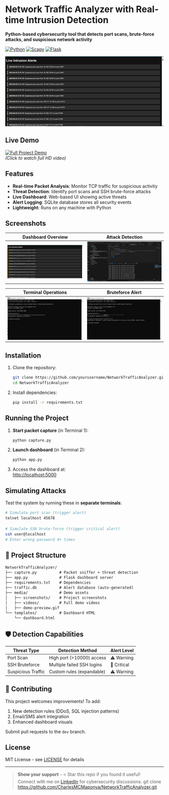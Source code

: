 #  Network Traffic Analyzer with Real-time Intrusion Detection  
**Python-based cybersecurity tool that detects port scans, brute-force attacks, and suspicious network activity**

[![Python](https://img.shields.io/badge/Python-3.8%2B-blue)](https://python.org)
[![Scapy](https://img.shields.io/badge/Scapy-2.4.5-red)](https://scapy.net)
[![Flask](https://img.shields.io/badge/Flask-2.1.0-lightgrey)](https://flask.palletsprojects.com)

![Dashboard Preview](media/screenshots/1-dashboard-overview.png)

##  Live Demo  
[![Full Project Demo](media/demo-preview.gif)](media/videos/live-demo.mp4)  
*(Click to watch full HD video)*

##  Features
- **Real-time Packet Analysis**: Monitor TCP traffic for suspicious activity
- **Threat Detection**: Identify port scans and SSH brute-force attacks
- **Live Dashboard**: Web-based UI showing active threats
- **Alert Logging**: SQLite database stores all security events
- **Lightweight**: Runs on any machine with Python

##  Screenshots
| Dashboard Overview | Attack Detection | 
|--------------------|------------------|
| <img src="media/screenshots/1-dashboard-overview.png" width="400"> | <img src="media/screenshots/3-port-scan-detection.png" width="400"> | 

| Terminal Operations | Bruteforce Alert |
|---------------------|------------------|
| <img src="media/screenshots/5-terminal-capture.png" width="400"> | <img src="media/screenshots/4-bruteforce-alert.png" width="400"> |

##  Installation
1. Clone the repository:
   ```bash
   git clone https://github.com/yourusername/NetworkTrafficAnalyzer.git
   cd NetworkTrafficAnalyzer
   ```
2. Install dependencies:
   ```bash
   pip install -r requirements.txt
   ```

## Running the Project
1. **Start packet capture** (in Terminal 1):
   ```bash
   python capture.py
   ```
2. **Launch dashboard** (in Terminal 2):
   ```bash
   python app.py
   ```
3. Access the dashboard at:  
   [http://localhost:5000](http://localhost:5000)

##  Simulating Attacks
Test the system by running these in **separate terminals**:
```bash
# Simulate port scan (trigger alert)
telnet localhost 45678

# Simulate SSH brute-force (trigger critical alert)
ssh user@localhost
# Enter wrong password 4+ times
```

## 📂 Project Structure
```
NetworkTrafficAnalyzer/
├── capture.py          # Packet sniffer + threat detection
├── app.py              # Flask dashboard server
├── requirements.txt    # Dependencies
├── traffic.db          # Alert database (auto-generated)
├── media/              # Demo assets
│   ├── screenshots/    # Project screenshots
│   ├── videos/         # Full demo videos
│   ├── demo-preview.gif
└── templates/          # Dashboard HTML
    └── dashboard.html
```

## 🛡️ Detection Capabilities
| Threat Type          | Detection Method                     | Alert Level |
|----------------------|--------------------------------------|-------------|
| Port Scan            | High port (>10000) access            | ⚠️ Warning  |
| SSH Bruteforce       | Multiple failed SSH logins           | 🔴 Critical |
| Suspicious Traffic   | Custom rules (expandable)            | ⚠️ Warning  |

## 🤝 Contributing
This project welcomes improvements! To add:
1. New detection rules (DDoS, SQL injection patterns)
2. Email/SMS alert integration
3. Enhanced dashboard visuals

Submit pull requests to the `dev` branch.

##  License
MIT License - see [LICENSE](LICENSE) for details

---

> **Show your support** - ⭐ Star this repo if you found it useful!  
> Connect with me on [LinkedIn](https://www.linkedin.com/in/mosehla-charles-maponya) for cybersecurity discussions.
> git clone https://github.com/CharlesMCMaponya/NetworkTrafficAnalyzer.git

